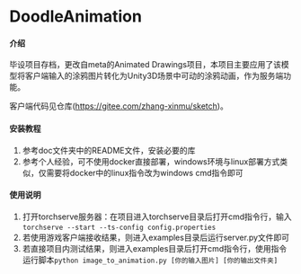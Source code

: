 # DoodleAnimation

#### 介绍
毕设项目存档，更改自meta的Animated Drawings项目，本项目主要应用了该模型将客户端输入的涂鸦图片转化为Unity3D场景中可动的涂鸦动画，作为服务端功能。

客户端代码见仓库(https://gitee.com/zhang-xinmu/sketch)。

#### 安装教程

1.  参考doc文件夹中的README文件，安装必要的库
2.  参考个人经验，可不使用docker直接部署，windows环境与linux部署方式类似，仅需要将docker中的linux指令改为windows cmd指令即可

#### 使用说明

1.  打开torchserve服务器：在项目进入torchserve目录后打开cmd指令行，输入`torchserve --start --ts-config config.properties`
2.  若使用游戏客户端接收结果，则进入examples目录后运行server.py文件即可
3.  若直接项目内测试结果，则进入examples目录后打开cmd指令行，使用指令运行脚本`python image_to_animation.py [你的输入图片] [你的输出文件夹]`

